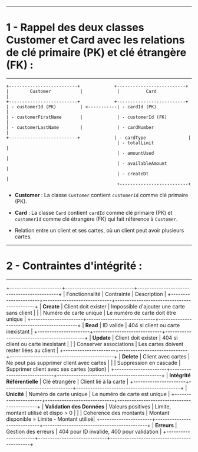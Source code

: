 --------------------------------
# 1 - Rappel des deux classes **Customer** et **Card** avec les relations de clé primaire (PK) et clé étrangère (FK) :
--------------------------------


```
+--------------------------+             +--------------------------+
|        Customer           |             |          Card             |
+--------------------------+             +--------------------------+
| - customerId (PK)         | <-----------| - cardId (PK)             |
| - customerFirstName       |             | - customerId (FK)         |
| - customerLastName        |             | - cardNumber              |
+--------------------------+             | - cardType                |
                                          | - totalLimit              |
                                          | - amountUsed              |
                                          | - availableAmount         |
                                          | - createDt                |
                                          +--------------------------+
```

- **Customer** : La classe `Customer` contient `customerId` comme clé primaire (PK).
- **Card** : La classe `Card` contient `cardId` comme clé primaire (PK) et `customerId` comme clé étrangère (FK) qui fait référence à `Customer`.

- Relation entre un client et ses cartes, où un client peut avoir plusieurs cartes.


-------------------------------------------------
# 2 - Contraintes d'intégrité :
-------------------------------------------------


+----------------------+-----------------------------+--------------------------------------------+
| Fonctionnalité       | Contrainte                  | Description                                |
+----------------------+-----------------------------+--------------------------------------------+
| **Create**           | Client doit exister         | Impossible d'ajouter une carte sans client |
|                      | Numéro de carte unique      | Le numéro de carte doit être unique        |
+----------------------+-----------------------------+--------------------------------------------+
| **Read**             | ID valide                   | 404 si client ou carte inexistant          |
+----------------------+-----------------------------+--------------------------------------------+
| **Update**           | Client doit exister         | 404 si client ou carte inexistant          |
|                      | Conserver associations      | Les cartes doivent rester liées au client  |
+----------------------+-----------------------------+--------------------------------------------+
| **Delete**           | Client avec cartes          | Ne peut pas supprimer client avec cartes   |
|                      | Suppression en cascade      | Supprimer client avec ses cartes (option)  |
+----------------------+-----------------------------+--------------------------------------------+
| **Intégrité Référentielle** | Clé étrangère        | Client lié à la carte                     |
+----------------------+-----------------------------+--------------------------------------------+
| **Unicité**          | Numéro de carte unique      | Le numéro de carte est unique              |
+----------------------+-----------------------------+--------------------------------------------+
| **Validation des Données** | Valeurs positives     | Limite, montant utilisé et dispo > 0       |
|                      | Coherence des montants      | Montant disponible = Limite - Montant utilisé|
+----------------------+-----------------------------+--------------------------------------------+
| **Erreurs**          | Gestion des erreurs         | 404 pour ID invalide, 400 pour validation  |
+----------------------+-----------------------------+--------------------------------------------+
``` 

